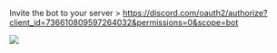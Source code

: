 Invite the bot to your server >
https://discord.com/oauth2/authorize?client_id=736610809597264032&permissions=0&scope=bot

![](https://i.imgur.com/u4Hw3Cq.png)


